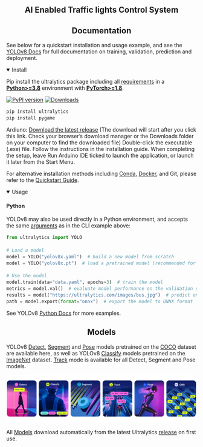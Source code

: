 ## <div align="center">AI Enabled Traffic lights Control System</div>



## <div align="center">Documentation</div>

See below for a quickstart installation and usage example, and see the [YOLOv8 Docs](https://docs.ultralytics.com) for full documentation on training, validation, prediction and deployment.

<details open>
<summary>Install</summary>

Pip install the ultralytics package including all [requirements](https://github.com/ultralytics/ultralytics/blob/main/requirements.txt) in a [**Python>=3.8**](https://www.python.org/) environment with [**PyTorch>=1.8**](https://pytorch.org/get-started/locally/).

[![PyPI version](https://badge.fury.io/py/ultralytics.svg)](https://badge.fury.io/py/ultralytics) [![Downloads](https://static.pepy.tech/badge/ultralytics)](https://pepy.tech/project/ultralytics)

```bash
pip install ultralytics
pip install pygame

```
Ardiuno:
[Download the latest release](https://downloads.arduino.cc/arduino-ide/arduino-ide_latest_Linux_64bit.AppImage?_gl=1*1wvumxl*_ga*MTU0NDE3Njc0NS4xNzAwNjM4MjIw*_ga_NEXN8H46L5*MTcwMTU4NTMzMy4zLjEuMTcwMTU4NTM5Ny4wLjAuMA..*_fplc*WjUxMzdWbHdEN3lrQmRpdTBwQ1l6STA1aVBaNUg2U3lUekVjMGVBSTZxMVdtcmMzTmhucWV6VmlnemhrZW9mYkhsanBGdk9Ed3lueUJkaVM0dmZIUkdtNzdXTHRBZVZGSFQ2UU5tS04lMkJEbWElMkJqMGRVMyUyRnhGanlrOVkxejl3JTNEJTNE) (The download will start after you click this link. Check your browser’s download manager or the Downloads folder on your computer to find the downloaded file)
Double-click the executable (.exe) file.
Follow the instructions in the installation guide.
When completing the setup, leave Run Arduino IDE ticked to launch the application, or launch it later from the Start Menu.

For alternative installation methods including [Conda](https://anaconda.org/conda-forge/ultralytics), [Docker](https://hub.docker.com/r/ultralytics/ultralytics), and Git, please refer to the [Quickstart Guide](https://docs.ultralytics.com/quickstart).

</details>

<details open>
<summary>Usage</summary>

#### Python

YOLOv8 may also be used directly in a Python environment, and accepts the same [arguments](https://docs.ultralytics.com/usage/cfg/) as in the CLI example above:

```python
from ultralytics import YOLO

# Load a model
model = YOLO("yolov8x.yaml")  # build a new model from scratch
model = YOLO("yolov8x.pt")  # load a pretrained model (recommended for training)

# Use the model
model.train(data="data.yaml", epochs=3)  # train the model
metrics = model.val()  # evaluate model performance on the validation set
results = model("https://ultralytics.com/images/bus.jpg")  # predict on an image
path = model.export(format="onnx")  # export the model to ONNX format
```

See YOLOv8 [Python Docs](https://docs.ultralytics.com/usage/python) for more examples.

</details>

## <div align="center">Models</div>

YOLOv8 [Detect](https://docs.ultralytics.com/tasks/detect), [Segment](https://docs.ultralytics.com/tasks/segment) and [Pose](https://docs.ultralytics.com/tasks/pose) models pretrained on the [COCO](https://docs.ultralytics.com/datasets/detect/coco) dataset are available here, as well as YOLOv8 [Classify](https://docs.ultralytics.com/tasks/classify) models pretrained on the [ImageNet](https://docs.ultralytics.com/datasets/classify/imagenet) dataset. [Track](https://docs.ultralytics.com/modes/track) mode is available for all Detect, Segment and Pose models.

<img width="1024" src="https://raw.githubusercontent.com/ultralytics/assets/main/im/banner-tasks.png" alt="Ultralytics YOLO supported tasks">

All [Models](https://github.com/ultralytics/ultralytics/tree/main/ultralytics/cfg/models) download automatically from the latest Ultralytics [release](https://github.com/ultralytics/assets/releases) on first use.


